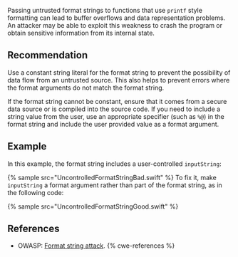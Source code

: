 Passing untrusted format strings to functions that use `printf` style formatting can lead to buffer overflows and data representation problems. An attacker may be able to exploit this weakness to crash the program or obtain sensitive information from its internal state.


## Recommendation
Use a constant string literal for the format string to prevent the possibility of data flow from an untrusted source. This also helps to prevent errors where the format arguments do not match the format string.

If the format string cannot be constant, ensure that it comes from a secure data source or is compiled into the source code. If you need to include a string value from the user, use an appropriate specifier (such as `%@`) in the format string and include the user provided value as a format argument.


## Example
In this example, the format string includes a user-controlled `inputString`:

{% sample src="UncontrolledFormatStringBad.swift" %}
To fix it, make `inputString` a format argument rather than part of the format string, as in the following code:

{% sample src="UncontrolledFormatStringGood.swift" %}

## References
* OWASP: [Format string attack](https://owasp.org/www-community/attacks/Format_string_attack).
{% cwe-references %}
